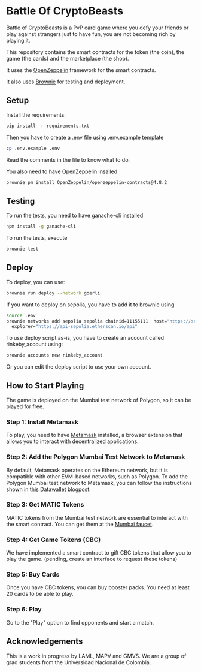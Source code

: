 # Battle Of CryptoBeasts

Battle of CryptoBeasts is a PvP card game where you defy your friends or play against strangers just to have fun, you are not becoming rich by playing it.

This repository contains the smart contracts for the token (the coin), the game (the cards) and the marketplace (the shop).

It uses the [OpenZeppelin](https://openzeppelin.org/) framework for the smart contracts.

It also uses [Brownie](https://eth-brownie.readthedocs.io/en/stable/) for testing and deployment.

## Setup

Install the requirements:

```bash
pip install -r requirements.txt
```

Then you have to create a .env file using .env.example template

```bash
cp .env.example .env
```

Read the comments in the file to know what to do.

You also need to have OpenZeppelin insalled

```bash
brownie pm install OpenZeppelin/openzeppelin-contracts@4.8.2
```


## Testing

To run the tests, you need to have ganache-cli installed

```bash
npm install -g ganache-cli
```

To run the tests, execute

```bash
brownie test
```

## Deploy

To deploy, you can use:

```bash
brownie run deploy --network goerli
```

If you want to deploy on sepolia, you have to add it to brownie using

```bash
source .env
brownie networks add sepolia sepolia chainid=11155111  host="https://sepolia.infura.io/v3/$WEB3_INFURA_PROJECT_ID" \
  explorer="https://api-sepolia.etherscan.io/api"
```

To use deploy script as-is, you have to create an account called rinkeby_account using:

```bash
brownie accounts new rinkeby_account
```

Or you can edit the deploy script to use your own account.

## How to Start Playing

The game is deployed on the Mumbai test network of Polygon, so it can be played for free.

### Step 1: Install Metamask

To play, you need to have [Metamask](https://metamask.io/) installed, a browser extension that allows you to interact with decentralized applications.

### Step 2: Add the Polygon Mumbai Test Network to Metamask

By default, Metamask operates on the Ethereum network, but it is compatible with other EVM-based networks, such as Polygon. To add the Polygon Mumbai test network to Metamask, you can follow the instructions shown in [this Datawallet blogpost](https://www.datawallet.com/crypto/add-polygon-mumbai-to-metamask).

### Step 3: Get MATIC Tokens

MATIC tokens from the Mumbai test network are essential to interact with the smart contract. You can get them at the [Mumbai faucet](https://faucet.matic.network/).

### Step 4: Get Game Tokens (CBC)

We have implemented a smart contract to gift CBC tokens that allow you to play the game. (pending, create an interface to request these tokens)

### Step 5: Buy Cards

Once you have CBC tokens, you can buy booster packs. You need at least 20 cards to be able to play.

### Step 6: Play

Go to the "Play" option to find opponents and start a match.

## Acknowledgements

This is a work in progress by LAML, MAPV and GMVS. We are a group of grad students from the Universidad Nacional de Colombia.
